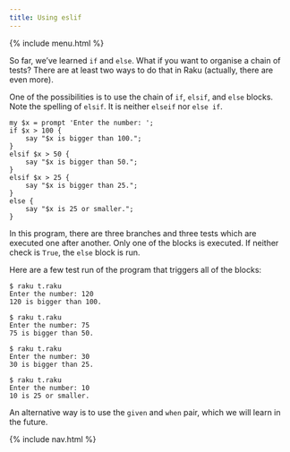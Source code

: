 ```yaml
---
title: Using eslif
---
```


{% include menu.html %}

So far, we’ve learned `if` and `else`. What if you want to organise a chain of tests? There are at least two ways to do that in Raku (actually, there are even more).

One of the possibilities is to use the chain of `if`, `elsif`, and `else` blocks. Note the spelling of `elsif`. It is neither `elseif` nor `else if`.

    my $x = prompt 'Enter the number: ';
    if $x > 100 {
        say "$x is bigger than 100.";
    }
    elsif $x > 50 {
        say "$x is bigger than 50.";
    }
    elsif $x > 25 {
        say "$x is bigger than 25.";
    }
    else {
        say "$x is 25 or smaller.";
    }

In this program, there are three branches and three tests which are executed one after another. Only one of the blocks is executed. If neither check is `True`, the `else` block is run.

Here are a few test run of the program that triggers all of the blocks:

    $ raku t.raku
    Enter the number: 120
    120 is bigger than 100.
    
    $ raku t.raku
    Enter the number: 75      
    75 is bigger than 50.
    
    $ raku t.raku
    Enter the number: 30
    30 is bigger than 25.
    
    $ raku t.raku
    Enter the number: 10
    10 is 25 or smaller.

An alternative way is to use the `given` and `when` pair, which we will learn in the future.

{% include nav.html %}

